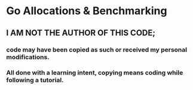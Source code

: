 # Go Allocations & Benchmarking

## I AM NOT THE AUTHOR OF THIS CODE; 
### code may have been copied as such or received my personal modifications.
### All done with a learning intent, copying means coding while following a tutorial.
